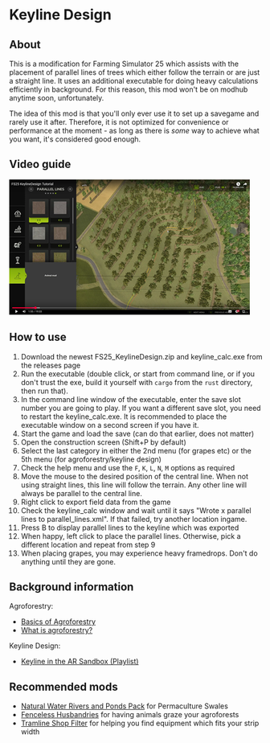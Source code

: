 # Keyline Design

## About

This is a modification for Farming Simulator 25 which assists with the placement of parallel lines of trees which either follow the terrain or are just a straight line.
It uses an additional executable for doing heavy calculations efficiently in background. For this reason, this mod won't be on modhub anytime soon, unfortunately.

The idea of this mod is that you'll only ever use it to set up a savegame and rarely use it after. Therefore, it is not optimized for convenience or performance at the moment - as long as there is _some_ way to achieve what you want, it's considered good enough.

## Video guide

[![Watch the video](img/YoutubeThumbnail.png)](https://youtu.be/CHXeHUf-eCE)

## How to use

1. Download the newest FS25_KeylineDesign.zip and keyline_calc.exe from the releases page
2. Run the executable (double click, or start from command line, or if you don't trust the exe, build it yourself with `cargo` from the `rust` directory, then run that).
3. In the command line window of the executable, enter the save slot number you are going to play. If you want a different save slot, you need to restart the keyline_calc.exe. It is recommended to place the executable window on a second screen if you have it.
4. Start the game and load the save (can do that earlier, does not matter)
5. Open the construction screen (Shift+P by default)
6. Select the last category in either the 2nd menu (for grapes etc) or the 5th menu (for agroforestry/keyline design)
7. Check the help menu and use the `F`, `K`, `L`, `N`, `M` options as required
8. Move the mouse to the desired position of the central line. When not using straight lines, this line will follow the terrain. Any other line will always be parallel to the central line.
9. Right click to export field data from the game
10. Check the keyline_calc window and wait until it says "Wrote x parallel lines to parallel_lines.xml". If that failed, try another location ingame.
11. Press B to display parallel lines to the keyline which was exported
12. When happy, left click to place the parallel lines. Otherwise, pick a different location and repeat from step 9
13. When placing grapes, you may experience heavy framedrops. Don't do anything until they are gone.

## Background information

Agroforestry:

- [Basics of Agroforestry](https://www.youtube.com/watch?v=jLZ0KtNx354)
- [What is agroforestry?](https://www.youtube.com/watch?v=MZ6No1mL1QM)

Keyline Design:

- [Keyline in the AR Sandbox (Playlist)](https://www.youtube.com/watch?v=yKGvj50r_6w&list=PLNdMkGYdEqOAacDMD_7fZhGwc_NUdOw3n)

## Recommended mods

- [Natural Water Rivers and Ponds Pack](https://www.farming-simulator.com/mod.php?lang=en&country=gb&mod_id=305489) for Permaculture Swales
- [Fenceless Husbandries](https://www.farming-simulator.com/mod.php?lang=en&country=ca&mod_id=232645) for having animals graze your agroforests
- [Tramline Shop Filter](https://www.farming-simulator.com/mod.php?mod_id=317571&title=fs2025) for helping you find equipment which fits your strip width